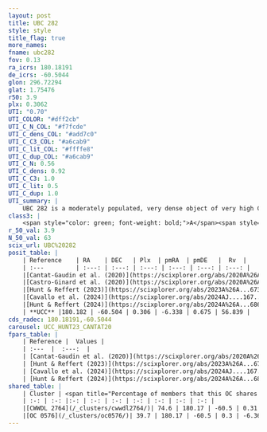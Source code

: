 ```yaml
---
layout: post
title: UBC 282
style: style
title_flag: true
more_names: 
fname: ubc282
fov: 0.13
ra_icrs: 180.18191
de_icrs: -60.5044
glon: 296.72294
glat: 1.75476
r50: 3.9
plx: 0.3062
UTI: "0.70"
UTI_COLOR: "#dff2cb"
UTI_C_N_COL: "#f7fcde"
UTI_C_dens_COL: "#add7c0"
UTI_C_C3_COL: "#a6cab9"
UTI_C_lit_COL: "#ffffe8"
UTI_C_dup_COL: "#a6cab9"
UTI_C_N: 0.56
UTI_C_dens: 0.92
UTI_C_C3: 1.0
UTI_C_lit: 0.5
UTI_C_dup: 1.0
UTI_summary: |
    UBC 282 is a moderately populated, very dense object of very high C3 quality. It is moderately studied in the literature. This object shares a significant percentage of members with 2 later reported entries.
class3: |
    <span style="color: green; font-weight: bold;">A</span><span style="color: green; font-weight: bold;">A</span>
r_50_val: 3.9
N_50_val: 63
scix_url: UBC%20282
posit_table: |
    | Reference    | RA    | DEC   | Plx  | pmRA  | pmDE   |  Rv  |
    | :---         | :---: | :---: | :---: | :---: | :---: | :---: |
    |[Cantat-Gaudin et al. (2020)](https://scixplorer.org/abs/2020A%26A...640A...1C) | 180.169 | -60.504 | 0.299 | -6.339 | 0.661 | -- |
    |[Castro-Ginard et al. (2020)](https://scixplorer.org/abs/2020A%26A...635A..45C) | 180.184 | -60.502 | 0.291 | -6.354 | 0.659 | -- |
    |[Hunt & Reffert (2023)](https://scixplorer.org/abs/2023A%26A...673A.114H) | 180.152 | -60.503 | 0.309 | -6.376 | 0.703 | 2.277 |
    |[Cavallo et al. (2024)](https://scixplorer.org/abs/2024AJ....167...12C) | 180.201 | -60.498 | 0.308 | -- | -- | -- |
    |[Hunt & Reffert (2024)](https://scixplorer.org/abs/2024A%26A...686A..42H) | 180.152 | -60.503 | 0.309 | -6.376 | 0.703 | 2.277 |
    | **UCC** |180.182 | -60.504 | 0.306 | -6.338 | 0.675 | 56.839 | 
cds_radec: 180.18191,-60.5044
carousel: UCC_HUNT23_CANTAT20
fpars_table: |
    | Reference |  Values |
    | :---  |  :---:  |
    | [Cantat-Gaudin et al. (2020)](https://scixplorer.org/abs/2020A%26A...640A...1C) | `AVNN=1.31, DMNN=12.44, AgeNN=8.1` |
    | [Hunt & Reffert (2023)](https://scixplorer.org/abs/2023A%26A...673A.114H) | `AV50=1.299, diffAV50=1.35, MOD50=12.277, logAge50=8.17` |
    | [Cavallo et al. (2024)](https://scixplorer.org/abs/2024AJ....167...12C) | `AV50=1.16, dMod50=12.23, logAge50=8.47, [Fe/H]50=0.5` |
    | [Hunt & Reffert (2024)](https://scixplorer.org/abs/2024A%26A...686A..42H) | `MassJ=723.681` |
shared_table: |
    | Cluster | <span title="Percentage of members that this OC shares with the ones listed">%</span>   | RA   | DEC   | Plx   | pmRA  | pmDE  | Rv | UTI |
    | :-: | :-: |:-: | :-: | :-: | :-: | :-: | :-: | :-: |
    |[CWWDL 2764](/_clusters/cwwdl2764/)| 74.6 | 180.17 | -60.5 | 0.31 | -6.36 | 0.7 | 2.31 |0.15 |
    |[OC 0576](/_clusters/oc0576/)| 39.7 | 180.17 | -60.5 | 0.3 | -6.36 | 0.68 | -- |0.0 |
---
```

